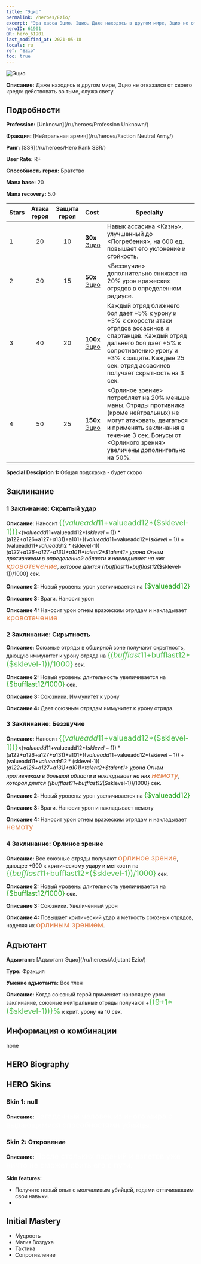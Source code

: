 ```yaml
---
title: "Эцио"
permalink: /heroes/Ezio/
excerpt: "Эра хаоса Эцио. Эцио. Даже находясь в другом мире, Эцио не отказался от своего кредо: действовать во тьме, служа свету."
heroID: 61901
QR: hero_61901
last_modified_at: 2021-05-18
locale: ru
ref: "Ezio"
toc: true
---
```

  ![Эцио](/images/h/h_Ezio.jpg)

 **Описание:** Даже находясь в другом мире, Эцио не отказался от своего кредо: действовать во тьме, служа свету.
## Подробности
 **Profession:**  [Unknown](/ru/heroes/Profession Unknown/)

 **Фракция:** [Нейтральная армия](/ru/heroes/Faction Neutral Army/)

 **Ранг:** [SSR](/ru/heroes/Hero Rank SSR/)

 **User Rate:** R+

 **Способность героя:** Братство

 **Mana base:** 20

 **Mana recovery:** 5.0


  | Stars | Атака героя | Защита героя | Cost |     Specialty     |
  |---------|:---------------:|:---------------:|:--|--------------------|
  |    1    | 20 | 10 | **30x** [Эцио](/ItemsRU/her_398/) | Навык ассасина <Казнь>, улучшенный до <Погребения>, на 600 ед. повышает его уклонение и стойкость. |
  |    2    | 30 | 15 | **50x** [Эцио](/ItemsRU/her_398/) | <Беззвучие> дополнительно снижает на 20% урон вражеских отрядов в определенном радиусе. |
  |    3    | 40 | 20 | **100x** [Эцио](/ItemsRU/her_398/) | Каждый отряд ближнего боя дает +5% к урону и +3% к скорости атаки отрядов ассасинов и спартанцев. Каждый отряд дальнего боя дает +5% к сопротивлению урону и +3% к защите. Каждые 25 сек. отряд ассасинов получает скрытность на 3 сек. |
  |    4    | 50 | 25 | **150x** [Эцио](/ItemsRU/her_398/) | <Орлиное зрение> потребляет на 20% меньше маны. Отряды противника (кроме нейтральных) не могут атаковать, двигаться и применять заклинания в течение 3 сек. Бонусы от <Орлиного зрения> увеличены дополнительно на 50%. |

 **Special Desciption 1:** Общая подсказка - будет скоро

## Заклинание
### 1 Заклинание: Скрытый удар
 **Описание:** Наносит <span style="color: #48b946;font-size:20px">{($valueadd11+$valueadd12*($sklevel-1))}</span><span style="color: black"><($valueadd11+$valueadd12*($sklevel-1))*($a122+$a126+$a127+$a131)+$a101+(($valueadd11+$valueadd12*($sklevel-1))+($valueadd11+$valueadd12*($sklevel-1))*($a122+$a126+$a127+$a131)+$a101)*$talent2+$talent1> урона Огнем противникам в определенной области и накладывает на них <span style="color: #e07c44;font-size:20px">кровотечение</span><span style="color: black">, которое длится {($bufflast11+$bufflast12*($sklevel-1))/1000} сек.

 **Описание 2:** Новый уровень: урон увеличивается на <span style="color: #1ca216;font-size:18px">{$valueadd12}</span><span style="color: black">

 **Описание 3:** Враги. Наносит урон

 **Описание 4:** Наносит урон огнем вражеским отрядам и накладывает <span style="color: #e07c44;font-size:20px">кровотечение</span><span style="color: black">

### 2 Заклинание: Скрытность
 **Описание:** Союзные отряды в обширной зоне получают скрытность, дающую иммунитет к урону отряда на <span style="color: #48b946;font-size:20px">{($bufflast11+$bufflast12*($sklevel-1))/1000}</span><span style="color: black"> сек.

 **Описание 2:** Новый уровень: длительность увеличивается на <span style="color: #1ca216;font-size:18px">{$bufflast12/1000}</span><span style="color: black"> сек.

 **Описание 3:** Союзники. Иммунитет к урону

 **Описание 4:** Дает союзным отрядам иммунитет к урону отряда.

### 3 Заклинание: Беззвучие
 **Описание:** Наносит <span style="color: #48b946;font-size:20px">{($valueadd11+$valueadd12*($sklevel-1))}</span><span style="color: black"><($valueadd11+$valueadd12*($sklevel-1))*($a122+$a126+$a127+$a131)+$a101+(($valueadd11+$valueadd12*($sklevel-1))+($valueadd11+$valueadd12*($sklevel-1))*($a122+$a126+$a127+$a131)+$a101)*$talent2+$talent1> урона Огнем противникам в большой области и накладывает на них <span style="color: #e07c44;font-size:20px">немоту</span><span style="color: black">, которая длится {($bufflast11+$bufflast12*($sklevel-1))/1000} сек.

 **Описание 2:** Новый уровень: урон увеличивается на <span style="color: #1ca216;font-size:18px">{$valueadd12}</span><span style="color: black">

 **Описание 3:** Враги. Наносит урон и накладывает немоту

 **Описание 4:** Наносит урон огнем вражеским отрядам и накладывает <span style="color: #e07c44;font-size:20px">немоту</span><span style="color: black">

### 4 Заклинание: Орлиное зрение
 **Описание:** Все союзные отряды получают <span style="color: #e07c44;font-size:20px">орлиное зрение</span><span style="color: black">, дающее +900 к критическому удару и меткости на <span style="color: #48b946;font-size:20px">{($bufflast11+$bufflast12*($sklevel-1))/1000}</span><span style="color: black"> сек.

 **Описание 2:** Новый уровень: длительность увеличивается на <span style="color: #1ca216;font-size:18px">{$bufflast12/1000}</span><span style="color: black"> сек.

 **Описание 3:** Союзники. Увеличенный урон

 **Описание 4:** Повышает критический удар и меткость союзных отрядов, наделяя их <span style="color: #e07c44;font-size:20px">орлиным зрением</span><span style="color: black">.


## Адъютант

 **Адъютант:**  [Адъютант Эцио](/ru/heroes/Adjutant Ezio/) 

 **Type:**  Фракция 

 **Умение адъютанта:**  Все тлен 

 **Описание:** Когда союзный герой применяет наносящее урон заклинание, союзные нейтральные отряды получают +<span style="color: #48b946;font-size:20px">{(9+1*($sklevel-1))}%</span><span style="color: black"> к крит. урону на 10 сек.

## Информация о комбинации

  none
## HERO Biography

## HERO Skins
### Skin 1: **null**

 **Описание:** <span style="color: #ffffff;font-size:20px">Загадочный человек из иного мира с выдающимися способностями убийцы.</span>


### Skin 2: **Откровение**

 **Описание:** <span style="color: #ffffff;font-size:20px">После стольких падений и взлетов уже ничто не сможет сбить его с пути. </span>

 **Skin features:** 

   - Получите новый опыт с молчаливым убийцей, годами оттачивавшим свои навыки.
   - 


## Initial Mastery
   - Мудрость
   - Магия Воздуха
   - Тактика
   - Сопротивление
